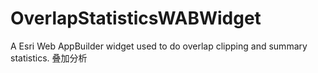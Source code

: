 # OverlapStatisticsWABWidget
A Esri Web AppBuilder widget used to do overlap clipping and summary statistics. 叠加分析
